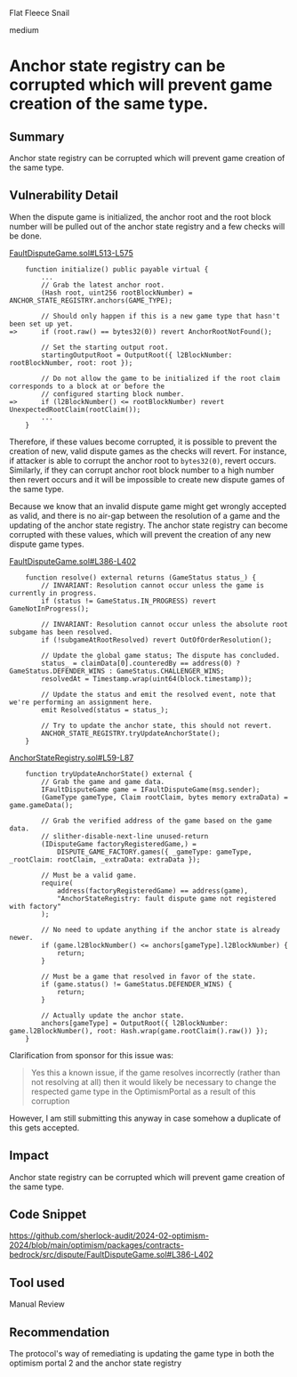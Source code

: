 Flat Fleece Snail

medium

# Anchor state registry can be corrupted which will prevent game creation of the same type.

## Summary

Anchor state registry can be corrupted which will prevent game creation of the same type.

## Vulnerability Detail

When the dispute game is initialized, the anchor root and the root block number will be pulled out of the anchor state registry and a few checks will be done.

[FaultDisputeGame.sol#L513-L575](https://github.com/sherlock-audit/2024-02-optimism-2024/blob/main/optimism/packages/contracts-bedrock/src/dispute/FaultDisputeGame.sol#L513-L575)
```solidity
    function initialize() public payable virtual {
        ...
        // Grab the latest anchor root.
        (Hash root, uint256 rootBlockNumber) = ANCHOR_STATE_REGISTRY.anchors(GAME_TYPE);

        // Should only happen if this is a new game type that hasn't been set up yet.
=>      if (root.raw() == bytes32(0)) revert AnchorRootNotFound();

        // Set the starting output root.
        startingOutputRoot = OutputRoot({ l2BlockNumber: rootBlockNumber, root: root });

        // Do not allow the game to be initialized if the root claim corresponds to a block at or before the
        // configured starting block number.
=>      if (l2BlockNumber() <= rootBlockNumber) revert UnexpectedRootClaim(rootClaim());
        ...
    }
```

Therefore, if these values become corrupted, it is possible to prevent the creation of new, valid dispute games as the checks will revert. For instance, if attacker is able to corrupt the anchor root to `bytes32(0)`, revert occurs. Similarly, if they can corrupt anchor root block number to a high number then revert occurs and it will be impossible to create new dispute games of the same type.

Because we know that an invalid dispute game might get wrongly accepted as valid, and there is no air-gap between the resolution of a game and the updating of the anchor state registry. The anchor state registry can become corrupted with these values, which will prevent the creation of any new dispute game types.

[FaultDisputeGame.sol#L386-L402](https://github.com/sherlock-audit/2024-02-optimism-2024/blob/main/optimism/packages/contracts-bedrock/src/dispute/FaultDisputeGame.sol#L386-L402)
```solidity
    function resolve() external returns (GameStatus status_) {
        // INVARIANT: Resolution cannot occur unless the game is currently in progress.
        if (status != GameStatus.IN_PROGRESS) revert GameNotInProgress();

        // INVARIANT: Resolution cannot occur unless the absolute root subgame has been resolved.
        if (!subgameAtRootResolved) revert OutOfOrderResolution();

        // Update the global game status; The dispute has concluded.
        status_ = claimData[0].counteredBy == address(0) ? GameStatus.DEFENDER_WINS : GameStatus.CHALLENGER_WINS;
        resolvedAt = Timestamp.wrap(uint64(block.timestamp));

        // Update the status and emit the resolved event, note that we're performing an assignment here.
        emit Resolved(status = status_);

        // Try to update the anchor state, this should not revert.
        ANCHOR_STATE_REGISTRY.tryUpdateAnchorState();
    }
```

[AnchorStateRegistry.sol#L59-L87](https://github.com/sherlock-audit/2024-02-optimism-2024/blob/main/optimism/packages/contracts-bedrock/src/dispute/AnchorStateRegistry.sol#L59-L87)
```solidity
    function tryUpdateAnchorState() external {
        // Grab the game and game data.
        IFaultDisputeGame game = IFaultDisputeGame(msg.sender);
        (GameType gameType, Claim rootClaim, bytes memory extraData) = game.gameData();

        // Grab the verified address of the game based on the game data.
        // slither-disable-next-line unused-return
        (IDisputeGame factoryRegisteredGame,) =
            DISPUTE_GAME_FACTORY.games({ _gameType: gameType, _rootClaim: rootClaim, _extraData: extraData });

        // Must be a valid game.
        require(
            address(factoryRegisteredGame) == address(game),
            "AnchorStateRegistry: fault dispute game not registered with factory"
        );

        // No need to update anything if the anchor state is already newer.
        if (game.l2BlockNumber() <= anchors[gameType].l2BlockNumber) {
            return;
        }

        // Must be a game that resolved in favor of the state.
        if (game.status() != GameStatus.DEFENDER_WINS) {
            return;
        }

        // Actually update the anchor state.
        anchors[gameType] = OutputRoot({ l2BlockNumber: game.l2BlockNumber(), root: Hash.wrap(game.rootClaim().raw()) });
    }
```

Clarification from sponsor for this issue was:

> Yes this a known issue, if the game resolves incorrectly (rather than not resolving at all) then it would likely be necessary to change the respected game type in the OptimismPortal as a result of this corruption

However, I am still submitting this anyway in case somehow a duplicate of this gets accepted.

## Impact

Anchor state registry can be corrupted which will prevent game creation of the same type.

## Code Snippet

https://github.com/sherlock-audit/2024-02-optimism-2024/blob/main/optimism/packages/contracts-bedrock/src/dispute/FaultDisputeGame.sol#L386-L402

## Tool used

Manual Review

## Recommendation

The protocol's way of remediating is updating the game type in both the optimism portal 2 and the anchor state registry 
